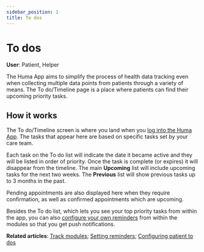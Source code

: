 ```yaml
---
sidebar_position: 1
title: To dos
---
```

# To dos
**User**: Patient, Helper

The Huma App aims to simplify the process of health data tracking even when collecting multiple data points from patients through a variety of means. The To do/Timeline page is a place where patients can find their upcoming priority tasks. 

## How it works​

The To do/Timeline screen is where you land when you [log into the Huma App](data-collection/huma-app/getting-started/login-and-onboarding.md). The tasks that appear here are based on specific tasks set by your care team.

Each task on the To do list will indicate the date it became active and they will be listed in order of priority. Once the task is complete (or expires) it will disappear from the timeline. The main **Upcoming** list will include upcoming tasks for the next two weeks. The **Previous** list will show previous tasks up to 3 months in the past. 

Pending appointments are also displayed here when they require confirmation, as well as confirmed appointments which are upcoming.

Besides the To do list, which lets you see your top priority tasks from within the app, you can also [configure your own reminders](data-collection/huma-app/features/setting-reminders.md) from within the modules so that you get push notifications. 

**Related articles**: [Track modules](data-collection/huma-app/features/track-modules.md); [Setting reminders](data-collection/huma-app/features/setting-reminders.md); [Configuring patient to dos](data-collection/admin-portal/managing-deployments/configuring-the-content/patient-to-dos.md)  
